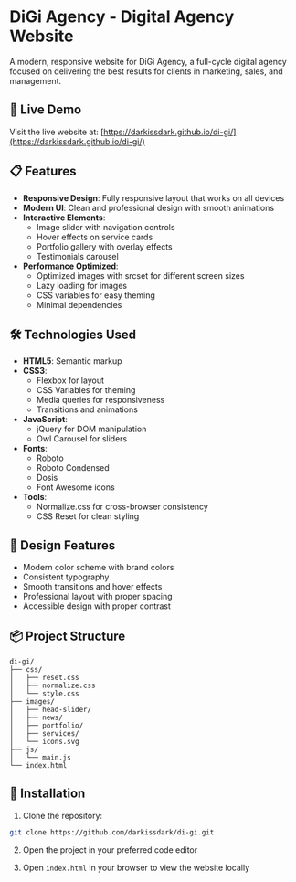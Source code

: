 # DiGi Agency - Digital Agency Website

A modern, responsive website for DiGi Agency, a full-cycle digital agency focused on delivering the best results for clients in marketing, sales, and management.

## 🚀 Live Demo

Visit the live website at: [https://darkissdark.github.io/di-gi/](https://darkissdark.github.io/di-gi/)

## 📋 Features

- **Responsive Design**: Fully responsive layout that works on all devices
- **Modern UI**: Clean and professional design with smooth animations
- **Interactive Elements**: 
  - Image slider with navigation controls
  - Hover effects on service cards
  - Portfolio gallery with overlay effects
  - Testimonials carousel
- **Performance Optimized**: 
  - Optimized images with srcset for different screen sizes
  - Lazy loading for images
  - CSS variables for easy theming
  - Minimal dependencies

## 🛠️ Technologies Used

- **HTML5**: Semantic markup
- **CSS3**: 
  - Flexbox for layout
  - CSS Variables for theming
  - Media queries for responsiveness
  - Transitions and animations
- **JavaScript**: 
  - jQuery for DOM manipulation
  - Owl Carousel for sliders
- **Fonts**:
  - Roboto
  - Roboto Condensed
  - Dosis
  - Font Awesome icons
- **Tools**:
  - Normalize.css for cross-browser consistency
  - CSS Reset for clean styling

## 🎨 Design Features

- Modern color scheme with brand colors
- Consistent typography
- Smooth transitions and hover effects
- Professional layout with proper spacing
- Accessible design with proper contrast

## 📦 Project Structure

```
di-gi/
├── css/
│   ├── reset.css
│   ├── normalize.css
│   └── style.css
├── images/
│   ├── head-slider/
│   ├── news/
│   ├── portfolio/
│   ├── services/
│   └── icons.svg
├── js/
│   └── main.js
└── index.html
```

## 🔧 Installation

1. Clone the repository:
```bash
git clone https://github.com/darkissdark/di-gi.git
```

2. Open the project in your preferred code editor

3. Open `index.html` in your browser to view the website locally